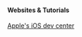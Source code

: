 #### Websites & Tutorials

[Apple's iOS dev center][1]

[1]: http://developer.apple.com/devcenter/ios/index.action
